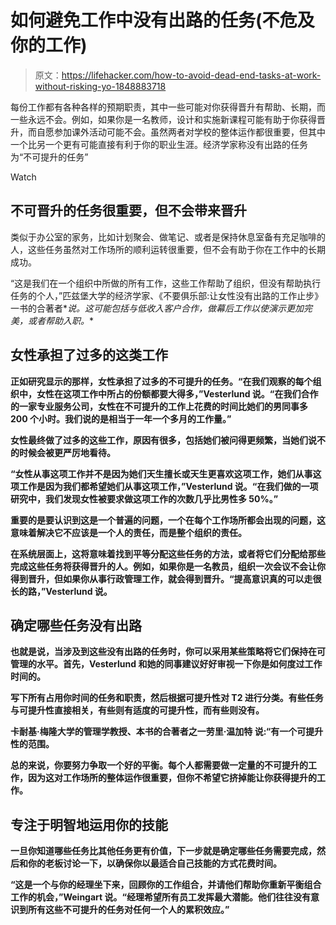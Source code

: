 # 如何避免工作中没有出路的任务(不危及你的工作)

> 原文：<https://lifehacker.com/how-to-avoid-dead-end-tasks-at-work-without-risking-yo-1848883718>

每份工作都有各种各样的预期职责，其中一些可能对你获得晋升有帮助、长期，而一些永远不会。例如，如果你是一名教师，设计和实施新课程可能有助于你获得晋升，而自愿参加课外活动可能不会。虽然两者对学校的整体运作都很重要，但其中一个比另一个更有可能直接有利于你的职业生涯。经济学家称没有出路的任务为“不可提升的任务”

Watch

## **不可晋升的任务很重要，但不会带来晋升**

类似于办公室的家务，比如计划聚会、做笔记、或者是保持休息室备有充足咖啡的人，这些任务虽然对工作场所的顺利运转很重要，但不会有助于你在工作中的长期成功。

“这是我们在一个组织中所做的所有工作，这些工作帮助了组织，但没有帮助执行任务的个人，”匹兹堡大学的经济学家、《不要俱乐部:让女性没有出路的工作止步》一书的合著者*[](https://www.thenoclub.com/)*说。这可能包括与低收入客户合作，做幕后工作以使演示更加完美，或者帮助入职。**

## **女性承担了过多的这类工作**

**正如研究显示的那样，女性承担了过多的不可提升的任务。“在我们观察的每个组织中，女性在这项工作中所占的份额都要大得多，”Vesterlund 说。“在我们合作的一家专业服务公司，女性在不可提升的工作上花费的时间比她们的男同事多 200 个小时。我们说的是相当于一年一个多月的工作量。”**

**女性最终做了过多的这些工作，原因有很多，包括她们被问得更频繁，当她们说不的时候会被更严厉地看待。**

**“女性从事这项工作并不是因为她们天生擅长或天生更喜欢这项工作，她们从事这项工作是因为我们都希望她们从事这项工作，”Vesterlund 说。“在我们做的一项研究中，我们发现女性被要求做这项工作的次数几乎比男性多 50%。”**

**重要的是要认识到这是一个普遍的问题，一个在每个工作场所都会出现的问题，这意味着解决它不应该是一个人的责任，而是整个组织的责任。**

**在系统层面上，这将意味着找到平等分配这些任务的方法，或者将它们分配给那些完成这些任务将获得晋升的人。例如，如果你是一名教员，组织一次会议不会让你得到晋升，但如果你从事行政管理工作，就会得到晋升。“提高意识真的可以走很长的路，”Vesterlund 说。**

## ****确定哪些任务没有出路****

**也就是说，当涉及到这些没有出路的任务时，你可以采用某些策略将它们保持在可管理的水平。首先，Vesterlund 和她的同事建议好好审视一下你是如何度过工作时间的。**

**写下所有占用你时间的任务和职责，然后根据可提升性对 T2 进行分类。有些任务与可提升性直接相关，有些则有适度的可提升性，而有些则没有。**

**卡耐基·梅隆大学的管理学教授、本书的合著者之一劳里·温加特 说:“有一个可提升性的范围。**

**总的来说，你要努力争取一个好的平衡。每个人都需要做一定量的不可提升的工作，因为这对工作场所的整体运作很重要，但你不希望它挤掉能让你获得提升的工作。**

## **专注于明智地运用你的技能**

**一旦你知道哪些任务比其他任务更有价值，下一步就是确定哪些任务需要完成，然后和你的老板讨论一下，以确保你以最适合自己技能的方式花费时间。**

**“这是一个与你的经理坐下来，回顾你的工作组合，并请他们帮助你重新平衡组合工作的机会，”Weingart 说。“经理希望所有员工发挥最大潜能。他们往往没有意识到所有这些不可提升的任务对任何一个人的累积效应。”**